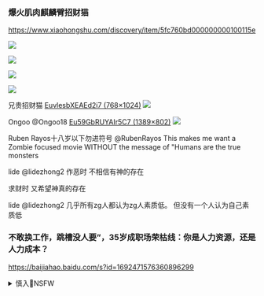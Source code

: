 ### 爆火肌肉麒麟臂招财猫
https://www.xiaohongshu.com/discovery/item/5fc760bd000000000100115e

![](http://ci.xiaohongshu.com/b3a83cca-beff-a7ab-6f1c-a56cb99c74c4)

![](http://ci.xiaohongshu.com/f4b48a81-1e73-342e-807f-d951bb13f9c8)

![](http://ci.xiaohongshu.com/fa8d6b75-d05c-9cf1-972c-1d44d01edb37)

![](http://ci.xiaohongshu.com/e3dc056a-9ee0-3463-b335-fa86b321a18d)

兄贵招财猫
[EuvlesbXEAEd2i7 (768×1024)](https://pbs.twimg.com/media/EuvlesbXEAEd2i7?format=jpg&name=orig)
![](https://pbs.twimg.com/media/EuvlesbXEAEd2i7?format=jpg&name=orig)

Ongoo
@Ongoo18
[Eu59GbRUYAIr5C7 (1389×802)](https://pbs.twimg.com/media/Eu59GbRUYAIr5C7?format=jpg&name=orig)
![](https://pbs.twimg.com/media/Eu59GbRUYAIr5C7?format=jpg&name=orig)

Ruben Rayos十八岁以下勿进符号
@RubenRayos
This makes me want a Zombie focused movie WITHOUT the message of "Humans are the true monsters

lide
@lidezhong2
作恶时
不相信有神的存在

求财时
又希望神真的存在

lide
@lidezhong2
几乎所有zg人都认为zg人素质低。
但没有一个人认为自己素质低

### 不敢换工作，跳槽没人要”，35岁成职场荣枯线：你是人力资源，还是人力成本？
https://baijiahao.baidu.com/s?id=1692471576360896299

<details><summary>慎入🔞NSFW</summary>

Not Safe For Work
![](https://upload.wikimedia.org/wikipedia/commons/thumb/d/d3/Biohazard_Symbol_Specification.png/210px-Biohazard_Symbol_Specification.png)

<details><summary><b>风险自理Use At Your Own Risk🈲</summary>


</details>
</details>
